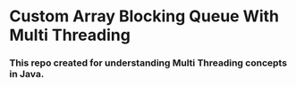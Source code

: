 # Custom Array Blocking Queue With Multi Threading

### This repo created for understanding Multi Threading concepts in Java.
